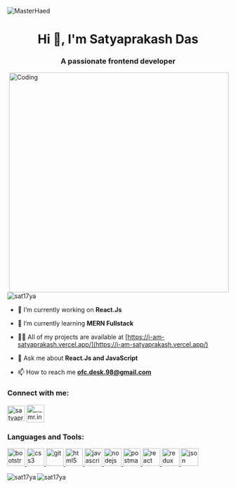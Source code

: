 ![MasterHaed](https://camo.githubusercontent.com/ce68b2fdf74b20a2e80ee6cbe96c4bed95da29cae1825c749e854c67ddc35e9e/68747470733a2f2f6d69722d73332d63646e2d63662e626568616e63652e6e65742f70726f6a6563745f6d6f64756c65732f6d61785f313230302f37393733313536383039373539392e356235306263613437373733352e6a7067)
<h1 align="center">Hi 👋, I'm Satyaprakash Das</h1>
<h3 align="center">A passionate frontend developer</h3>
<img align="right" alt="Coding" width="500" src="https://camo.githubusercontent.com/34e2391334d75246d9c86c0a470a4b5606ab4dc84fb803930bc89635b4fce9c9/68747470733a2f2f7777772e6c616d626461746573742e636f6d2f7265736f75726365732f696d616765732f6e65777332342e676966"

<p align="left"> <img src="https://komarev.com/ghpvc/?username=sat17ya&label=Profile%20views&color=0e75b6&style=flat" alt="sat17ya" /> </p>



- 🔭 I’m currently working on **React.Js**

- 🌱 I’m currently learning **MERN Fullstack**

- 👨‍💻 All of my projects are available at [https://i-am-satyaprakash.vercel.app/](https://i-am-satyaprakash.vercel.app/)

- 💬 Ask me about **React.Js and JavaScript**

- 📫 How to reach me **ofc.desk.98@gmail.com**

<h3 align="left">Connect with me:</h3>
<p align="left">
<a href="https://linkedin.com/in/satyaprakash-das" target="blank"><img align="center" src="https://www.vectorlogo.zone/logos/linkedin/linkedin-icon.svg" alt="satyaprakash-das" height="35" width="40" /></a>
<a href="https://instagram.com/_._mr.incognito_._" target="blank"><img align="center" src="https://www.vectorlogo.zone/logos/instagram/instagram-icon.svg" alt="_._mr.incognito_._" height="40" width="40" /></a>
</p>

<h3 align="left">Languages and Tools:</h3>
<p  align="left"> <a href="https://getbootstrap.com" target="_blank" rel="noreferrer"> <img src="https://www.vectorlogo.zone/logos/getbootstrap/getbootstrap-icon.svg" alt="bootstrap" width="40" height="40"/> </a> <a href="https://www.w3schools.com/css/" target="_blank" rel="noreferrer"> <img src="https://www.vectorlogo.zone/logos/w3_css/w3_css-icon.svg" alt="css3" width="40" height="40"/> </a> <a href="https://git-scm.com/" target="_blank" rel="noreferrer"> <img src="https://www.vectorlogo.zone/logos/git-scm/git-scm-icon.svg" alt="git" width="40" height="40"/> </a> <a href="https://www.w3.org/html/" target="_blank" rel="noreferrer"> <img src="https://www.vectorlogo.zone/logos/w3_html5/w3_html5-icon.svg" alt="html5" width="40" height="40"/> </a> <a href="https://developer.mozilla.org/en-US/docs/Web/JavaScript" target="_blank" rel="noreferrer"> <img src="https://upload.vectorlogo.zone/logos/javascript/images/239ec8a4-163e-4792-83b6-3f6d96911757.svg" alt="javascript" width="40" height="40"/> </a> <a href="https://nodejs.org" target="_blank" rel="noreferrer"> <img src="https://www.vectorlogo.zone/logos/nodejs/nodejs-icon.svg" alt="nodejs" width="40" height="40"/> </a> <a href="https://postman.com" target="_blank" rel="noreferrer"> <img src="https://www.vectorlogo.zone/logos/getpostman/getpostman-icon.svg" alt="postman" width="40" height="40"/> </a> <a href="https://reactjs.org/" target="_blank" rel="noreferrer"> <img src="https://www.vectorlogo.zone/logos/reactjs/reactjs-icon.svg" alt="react" width="40" height="40"/> </a> <a href="https://redux.js.org" target="_blank" rel="noreferrer"> <img src="https://iconape.com/wp-content/files/aq/371394/svg/371394.svg" alt="redux" width="40" height="40"/> </a> <a href="https://www.w3schools.com/js/js_json_intro.asp" target="_blank" rel="noreferrer"> <img src="https://www.vectorlogo.zone/logos/json/json-icon.svg" alt="json" width="40" height="40"/> </a> </p>

<p><img align="left" src="https://github-readme-stats.vercel.app/api/top-langs?username=sat17ya&show_icons=true&locale=en&layout=compact" alt="sat17ya" /></p>



<p><img align="center" src="https://github-readme-streak-stats.herokuapp.com/?user=sat17ya&" alt="sat17ya" /></p>
